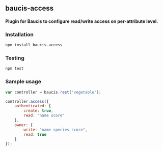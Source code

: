 ## baucis-access
#### Plugin for Baucis to configure read/write access on per-attribute level.

### Installation
```bash
npm install baucis-access
```

### Testing
```bash
npm test
```

### Sample usage
```javascript
var controller = baucis.rest('vegetable');

controller.access({
    authenticated: {
        create: true,
        read: "name score"
    },
    owner: {
        write: "name species score",
        read: true
    }
});
```

